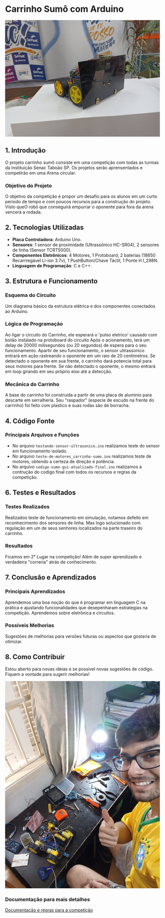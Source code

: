 # Carrinho Sumô com Arduino
![Carrinho Sumô](/IMG_20240913_164856.jpg)

## 1. Introdução
O projeto carrinho sumô consiste em uma competição com todas as turmas da Instituição Senac Taboão SP. Os projetos serão aprensentados e competirão em uma Arena circular.

### Objetivo do Projeto
O objetivo da competição é propor um desafio para os alunos em um curto periodo de tempo e com poucos recursos para a construção do projeto. Visto queO robô que conseguirá empurrar o oponente para fora da arena vencerá a rodada.

## 2. Tecnologias Utilizadas
- **Placa Controladora**: Arduino  Uno.
- **Sensores**: 1 sensor de proximidade (Ultrassônico HC-SR04), 2 sensores de linha (Sensor TCRT5000).
- **Componentes Eletrônicos**: 4 Motores, 1 Protoboard, 2 baterias (18650 Recarrregável Li-ion 3.7v), 1 PushButton/Chave Táctil, 1 Ponte H l_298N.
- **Linguagem de Programação**: C e C++.

## 3. Estrutura e Funcionamento
### Esquema do Circuito
Um diagrama básico da estrutura elétrica e dos componentes conectados ao Arduino.

### Lógica de Programação
Ao ligar o circuito do Carrinho, ele esperará o 'pulso eletrico' causado com botão instalado na protoboard do circuito Após o acionamento, terá um delay de 20000 milisegundos (ou 20 segundos) de espera para o seu funcionamento. Apartir de seu funcionamento, o sensor ultrassonico entrará em ação rastreando o oponente em um raio de 20 centimetros. Se detectado o oponente em sua frente, o carrinho dará potencia total para seus motores para frente. Se não detectado o oponente, o mesmo entrará em loop girando em seu próprio eixo até a detecção.

### Mecânica do Carrinho
A base do carrinho foi construida a partir de uma placa de aluminio para descarte em serralheria. Seu "raspador" (especie de  escudo na frente do carrinho) foi feito com plastico e suas rodas são de borracha.
## 4. Código Fonte
### Principais Arquivos e Funções


- No arquivo `testando-sensor-ultrasonico.ino` realizamos teste do sensor em funcionamento isolado.
- No arquivo `teste-de-motores_carrinho-sumo.ino` realizamos teste de motores, obtendo a certeza de direção e potência.
- No arquivo `codigo-sumo-gui-atualizado-final.ino` realizamos a contrução do codigo final com todos os recursos e regras da competição.

## 6. Testes e Resultados
### Testes Realizados
Realizados teste de funcionamento em simulação, notamos defeito em reconhecimento dos sensores de linha. Mas logo solucionado com regulação em um de seus senhores localizados na parte traseiro do carrinho.

### Resultados
Ficamos em 2° Lugar na competição! Além de super aprendizado e verdadeira "correria" atrás de conhecimento.

## 7. Conclusão e Aprendizados
### Principais Aprendizados
Aprendemos uma boa noção do que é programar em linguagem C na prática e ajustando funcionalidades que desepenharam estrategias na competição. Aprendemos sobre eletrônica e circuitos.

### Possíveis Melhorias
Sugestões de melhorias para versões futuras ou aspectos que gostaria de otimizar.

## 8. Como Contribuir
Estou aberto para novas ideias e se possivel novas sugestões de código. Fiquem a vontade para sugerir melhorias!

![Carrinho Sumô](/IMG_20240907_153011.jpg)

### Documentação para mais detalhes
[Documentação e regras para a competição](/Guia_de_Regras_e_Dicas_Robatalha_2024.docx)

